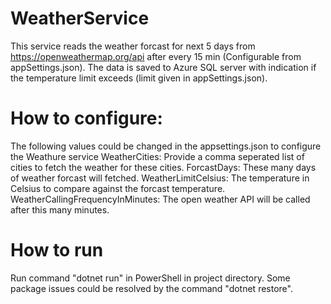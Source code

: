 # WeatherService
This service reads the weather forcast for next 5 days from https://openweathermap.org/api after every 15 min (Configurable from appSettings.json). 
The data is saved to Azure SQL server with indication if the temperature limit exceeds (limit given in appSettings.json).

# How to configure:

The following values could be changed in the appsettings.json to configure the Weathure service 
WeatherCities: Provide a comma seperated list of cities to fetch the weather for these cities.
ForcastDays: These many days of weather forcast will fetched.
WeatherLimitCelsius: The temperature in Celsius to compare against the forcast temperature. 
WeatherCallingFrequencyInMinutes: The open weather API will be called after this many minutes.

# How to run
Run command "dotnet run" in PowerShell in project directory.
Some package issues could be resolved by the command "dotnet restore".

